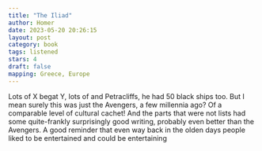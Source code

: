 ```yaml
---
title: "The Iliad"
author: Homer
date: 2023-05-20 20:26:15
layout: post
category: book
tags: listened
stars: 4
draft: false
mapping: Greece, Europe
---
```


Lots of X begat Y, lots of and Petracliffs, he had 50 black ships too. But I mean surely this was just the Avengers, a few millennia ago? Of a comparable level of cultural cachet! And the parts that were not lists had some quite-frankly surprisingly good writing, probably even better than the Avengers. A good reminder that even way back in the olden days people liked to be entertained and could be entertaining
